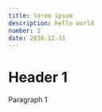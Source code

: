 ```yaml
---
title: lorem ipsum
description: hello world
number: 2
date: 2038-12-31
---
```


# Header 1 #

Paragraph 1
